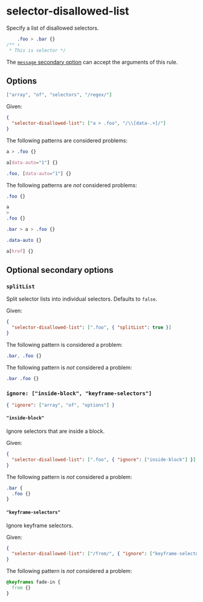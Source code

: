 # selector-disallowed-list

Specify a list of disallowed selectors.

<!-- prettier-ignore -->
```css
    .foo > .bar {}
/** ↑
 * This is selector */
```

The [`message` secondary option](../../../docs/user-guide/configure.md#message) can accept the arguments of this rule.

## Options

```json
["array", "of", "selectors", "/regex/"]
```

Given:

```json
{
  "selector-disallowed-list": ["a > .foo", "/\\[data-.+]/"]
}
```

The following patterns are considered problems:

<!-- prettier-ignore -->
```css
a > .foo {}
```

<!-- prettier-ignore -->
```css
a[data-auto="1"] {}
```

<!-- prettier-ignore -->
```css
.foo, [data-auto="1"] {}
```

The following patterns are _not_ considered problems:

<!-- prettier-ignore -->
```css
.foo {}
```

<!-- prettier-ignore -->
```css
a
>
.foo {}
```

<!-- prettier-ignore -->
```css
.bar > a > .foo {}
```

<!-- prettier-ignore -->
```css
.data-auto {}
```

<!-- prettier-ignore -->
```css
a[href] {}
```

## Optional secondary options

### `splitList`

Split selector lists into individual selectors. Defaults to `false`.

Given:

```json
{
  "selector-disallowed-list": [".foo", { "splitList": true }]
}
```

The following pattern is considered a problem:

<!-- prettier-ignore -->
```css
.bar, .foo {}
```

The following pattern is _not_ considered a problem:

<!-- prettier-ignore -->
```css
.bar .foo {}
```

### `ignore: ["inside-block", "keyframe-selectors"]`

```json
{ "ignore": ["array", "of", "options"] }
```

#### `"inside-block"`

Ignore selectors that are inside a block.

Given:

```json
{
  "selector-disallowed-list": [".foo", { "ignore": ["inside-block"] }]
}
```

The following pattern is _not_ considered a problem:

<!-- prettier-ignore -->
```css
.bar {
  .foo {}
}
```

#### `"keyframe-selectors"`

Ignore keyframe selectors.

Given:

```json
{
  "selector-disallowed-list": ["/from/", { "ignore": ["keyframe-selectors"] }]
}
```

The following pattern is _not_ considered a problem:

<!-- prettier-ignore -->
```css
@keyframes fade-in {
  from {}
}
```
